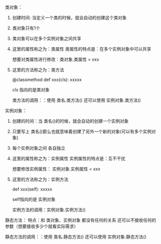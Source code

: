 类对象：
1. 创建时间: 当定义一个类的时候，就会自动的创建这个类对象
2. 类对象只有1个
3. 类对象可以在多个实例对象之间共享
4. 这里的属性称之为：类属性
	类属性的特点是：在多个实例对象中可以共享

	想要对类属性进行修改：类对象.类属性 = xxx
5. 这里的方法称之为：类方法

	@classmethod
	def xxx(cls):
		xxxxx

	cls 指向的是类对象

	类方法的调用：：使用 类名.类方法() 还可以使用 实例对象.类方法()


实例对象：
1. 创建的时间：当 类名()的时候，就会自动的创建一个实例对象
2. 只要写上 类名()那么也就意味着创建了另外一个新的对象(可以有多个实例对象)
3. 每个实例对象之间 各自独立
4. 这里的属性称之为：实例属性
	实例属性的特点是：互不干扰

	想要修改实例属性： 实例对象.实例属性 = xxx
5. 这里的方法称之为：实例方法
	
	def xxx(self):
		xxxxx

	self指向的是 实例对象

	实例方法的调用：实例对象.实例方法()



静态方法：
特点：和 类对象、实例对象 都没有任何的关系 
还可以不接收任何的参数（想要接收多少个就看实际需求）

静态方法的调用：：使用 类名.静态方法() 还可以使用 实例对象.静态方法()
